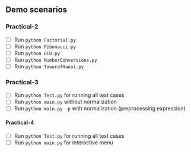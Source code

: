 ## Demo scenarios

### Practical-2
- [ ] Run `python Factorial.py`
- [ ] Run `python Fibonacci.py`
- [ ] Run `python GCD.py`
- [ ] Run `python NumberConversions.py`
- [ ] Run `python TowerofHanoi.py`

### Practical-3
- [ ] Run `python Test.py` for running all test cases
- [ ] Run `python main.py` without normalization
- [ ] Run `python main.py -p` with normalization (preprocessing expression)

#### Practical-4
- [ ] Run `python Test.py` for running all test cases
- [ ] Run `python main.py` for interactive menu